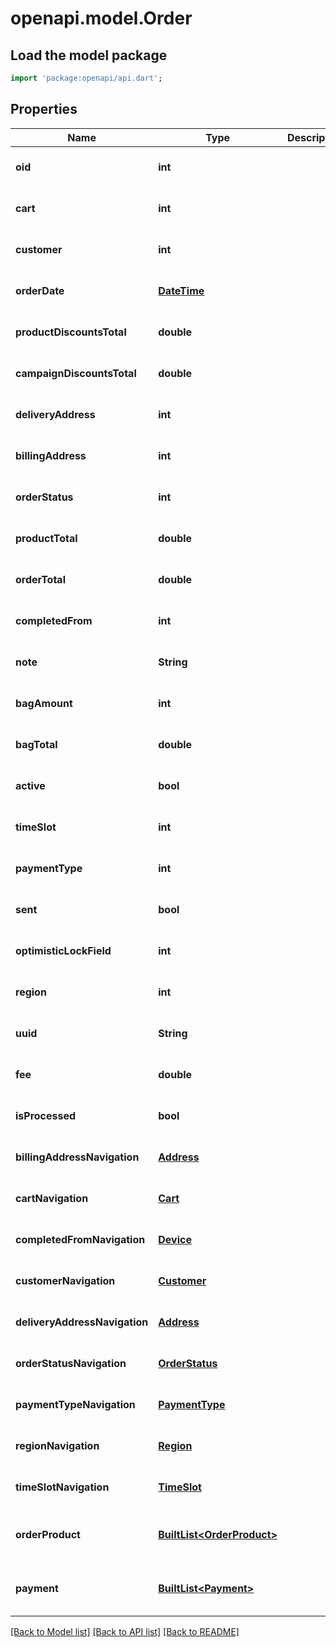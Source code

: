 # openapi.model.Order

## Load the model package
```dart
import 'package:openapi/api.dart';
```

## Properties
Name | Type | Description | Notes
------------ | ------------- | ------------- | -------------
**oid** | **int** |  | [optional] [default to null]
**cart** | **int** |  | [optional] [default to null]
**customer** | **int** |  | [optional] [default to null]
**orderDate** | [**DateTime**](DateTime.md) |  | [optional] [default to null]
**productDiscountsTotal** | **double** |  | [optional] [default to null]
**campaignDiscountsTotal** | **double** |  | [optional] [default to null]
**deliveryAddress** | **int** |  | [optional] [default to null]
**billingAddress** | **int** |  | [optional] [default to null]
**orderStatus** | **int** |  | [optional] [default to null]
**productTotal** | **double** |  | [optional] [default to null]
**orderTotal** | **double** |  | [optional] [default to null]
**completedFrom** | **int** |  | [optional] [default to null]
**note** | **String** |  | [optional] [default to null]
**bagAmount** | **int** |  | [optional] [default to null]
**bagTotal** | **double** |  | [optional] [default to null]
**active** | **bool** |  | [optional] [default to null]
**timeSlot** | **int** |  | [optional] [default to null]
**paymentType** | **int** |  | [optional] [default to null]
**sent** | **bool** |  | [optional] [default to null]
**optimisticLockField** | **int** |  | [optional] [default to null]
**region** | **int** |  | [optional] [default to null]
**uuid** | **String** |  | [optional] [default to null]
**fee** | **double** |  | [optional] [default to null]
**isProcessed** | **bool** |  | [optional] [default to null]
**billingAddressNavigation** | [**Address**](Address.md) |  | [optional] [default to null]
**cartNavigation** | [**Cart**](Cart.md) |  | [optional] [default to null]
**completedFromNavigation** | [**Device**](Device.md) |  | [optional] [default to null]
**customerNavigation** | [**Customer**](Customer.md) |  | [optional] [default to null]
**deliveryAddressNavigation** | [**Address**](Address.md) |  | [optional] [default to null]
**orderStatusNavigation** | [**OrderStatus**](OrderStatus.md) |  | [optional] [default to null]
**paymentTypeNavigation** | [**PaymentType**](PaymentType.md) |  | [optional] [default to null]
**regionNavigation** | [**Region**](Region.md) |  | [optional] [default to null]
**timeSlotNavigation** | [**TimeSlot**](TimeSlot.md) |  | [optional] [default to null]
**orderProduct** | [**BuiltList&lt;OrderProduct&gt;**](OrderProduct.md) |  | [optional] [default to const []]
**payment** | [**BuiltList&lt;Payment&gt;**](Payment.md) |  | [optional] [default to const []]

[[Back to Model list]](../README.md#documentation-for-models) [[Back to API list]](../README.md#documentation-for-api-endpoints) [[Back to README]](../README.md)


